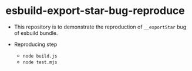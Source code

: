 # esbuild-export-star-bug-reproduce

* This repository is to demonstrate the reproduction of `__exportStar` bug of esbuild bundle.

* Reproducing step
  * `node build.js`
  * `node test.mjs`
